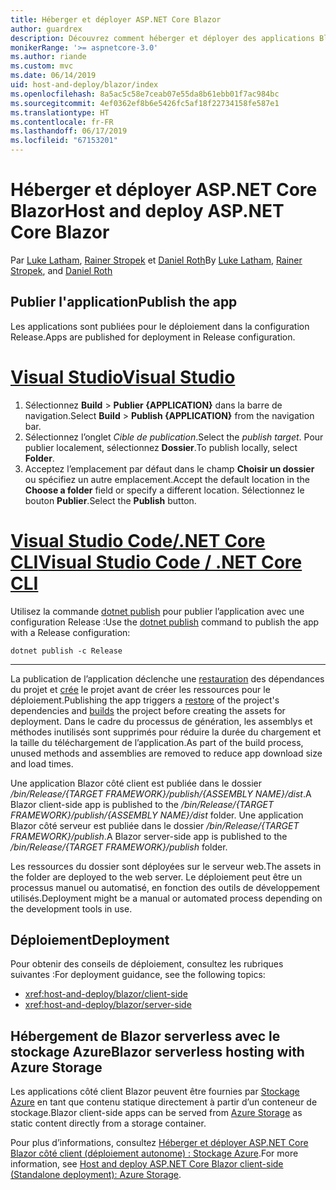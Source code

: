 ```yaml
---
title: Héberger et déployer ASP.NET Core Blazor
author: guardrex
description: Découvrez comment héberger et déployer des applications Blazor.
monikerRange: '>= aspnetcore-3.0'
ms.author: riande
ms.custom: mvc
ms.date: 06/14/2019
uid: host-and-deploy/blazor/index
ms.openlocfilehash: 8a5ac5c58e7ceab07e55da8b61ebb01f7ac984bc
ms.sourcegitcommit: 4ef0362ef8b6e5426fc5af18f22734158fe587e1
ms.translationtype: HT
ms.contentlocale: fr-FR
ms.lasthandoff: 06/17/2019
ms.locfileid: "67153201"
---
```

# <a name="host-and-deploy-aspnet-core-blazor"></a><span data-ttu-id="ebcf1-103">Héberger et déployer ASP.NET Core Blazor</span><span class="sxs-lookup"><span data-stu-id="ebcf1-103">Host and deploy ASP.NET Core Blazor</span></span>

<span data-ttu-id="ebcf1-104">Par [Luke Latham](https://github.com/guardrex), [Rainer Stropek](https://www.timecockpit.com) et [Daniel Roth](https://github.com/danroth27)</span><span class="sxs-lookup"><span data-stu-id="ebcf1-104">By [Luke Latham](https://github.com/guardrex), [Rainer Stropek](https://www.timecockpit.com), and [Daniel Roth](https://github.com/danroth27)</span></span>

## <a name="publish-the-app"></a><span data-ttu-id="ebcf1-105">Publier l'application</span><span class="sxs-lookup"><span data-stu-id="ebcf1-105">Publish the app</span></span>

<span data-ttu-id="ebcf1-106">Les applications sont publiées pour le déploiement dans la configuration Release.</span><span class="sxs-lookup"><span data-stu-id="ebcf1-106">Apps are published for deployment in Release configuration.</span></span>

# <a name="visual-studiotabvisual-studio"></a>[<span data-ttu-id="ebcf1-107">Visual Studio</span><span class="sxs-lookup"><span data-stu-id="ebcf1-107">Visual Studio</span></span>](#tab/visual-studio)

1. <span data-ttu-id="ebcf1-108">Sélectionnez **Build** > **Publier {APPLICATION}** dans la barre de navigation.</span><span class="sxs-lookup"><span data-stu-id="ebcf1-108">Select **Build** > **Publish {APPLICATION}** from the navigation bar.</span></span>
1. <span data-ttu-id="ebcf1-109">Sélectionnez l’onglet *Cible de publication*.</span><span class="sxs-lookup"><span data-stu-id="ebcf1-109">Select the *publish target*.</span></span> <span data-ttu-id="ebcf1-110">Pour publier localement, sélectionnez **Dossier**.</span><span class="sxs-lookup"><span data-stu-id="ebcf1-110">To publish locally, select **Folder**.</span></span>
1. <span data-ttu-id="ebcf1-111">Acceptez l’emplacement par défaut dans le champ **Choisir un dossier** ou spécifiez un autre emplacement.</span><span class="sxs-lookup"><span data-stu-id="ebcf1-111">Accept the default location in the **Choose a folder** field or specify a different location.</span></span> <span data-ttu-id="ebcf1-112">Sélectionnez le bouton **Publier**.</span><span class="sxs-lookup"><span data-stu-id="ebcf1-112">Select the **Publish** button.</span></span>

# <a name="visual-studio-code--net-core-clitabvisual-studio-codenetcore-cli"></a>[<span data-ttu-id="ebcf1-113">Visual Studio Code/.NET Core CLI</span><span class="sxs-lookup"><span data-stu-id="ebcf1-113">Visual Studio Code / .NET Core CLI</span></span>](#tab/visual-studio-code+netcore-cli)

<span data-ttu-id="ebcf1-114">Utilisez la commande [dotnet publish](/dotnet/core/tools/dotnet-publish) pour publier l’application avec une configuration Release :</span><span class="sxs-lookup"><span data-stu-id="ebcf1-114">Use the [dotnet publish](/dotnet/core/tools/dotnet-publish) command to publish the app with a Release configuration:</span></span>

```console
dotnet publish -c Release
```

---

<span data-ttu-id="ebcf1-115">La publication de l’application déclenche une [restauration](/dotnet/core/tools/dotnet-restore) des dépendances du projet et [crée](/dotnet/core/tools/dotnet-build) le projet avant de créer les ressources pour le déploiement.</span><span class="sxs-lookup"><span data-stu-id="ebcf1-115">Publishing the app triggers a [restore](/dotnet/core/tools/dotnet-restore) of the project's dependencies and [builds](/dotnet/core/tools/dotnet-build) the project before creating the assets for deployment.</span></span> <span data-ttu-id="ebcf1-116">Dans le cadre du processus de génération, les assemblys et méthodes inutilisés sont supprimés pour réduire la durée du chargement et la taille du téléchargement de l’application.</span><span class="sxs-lookup"><span data-stu-id="ebcf1-116">As part of the build process, unused methods and assemblies are removed to reduce app download size and load times.</span></span>

<span data-ttu-id="ebcf1-117">Une application Blazor côté client est publiée dans le dossier */bin/Release/{TARGET FRAMEWORK}/publish/{ASSEMBLY NAME}/dist*.</span><span class="sxs-lookup"><span data-stu-id="ebcf1-117">A Blazor client-side app is published to the */bin/Release/{TARGET FRAMEWORK}/publish/{ASSEMBLY NAME}/dist* folder.</span></span> <span data-ttu-id="ebcf1-118">Une application Blazor côté serveur est publiée dans le dossier */bin/Release/{TARGET FRAMEWORK}/publish*.</span><span class="sxs-lookup"><span data-stu-id="ebcf1-118">A Blazor server-side app is published to the */bin/Release/{TARGET FRAMEWORK}/publish* folder.</span></span>

<span data-ttu-id="ebcf1-119">Les ressources du dossier sont déployées sur le serveur web.</span><span class="sxs-lookup"><span data-stu-id="ebcf1-119">The assets in the folder are deployed to the web server.</span></span> <span data-ttu-id="ebcf1-120">Le déploiement peut être un processus manuel ou automatisé, en fonction des outils de développement utilisés.</span><span class="sxs-lookup"><span data-stu-id="ebcf1-120">Deployment might be a manual or automated process depending on the development tools in use.</span></span>

## <a name="deployment"></a><span data-ttu-id="ebcf1-121">Déploiement</span><span class="sxs-lookup"><span data-stu-id="ebcf1-121">Deployment</span></span>

<span data-ttu-id="ebcf1-122">Pour obtenir des conseils de déploiement, consultez les rubriques suivantes :</span><span class="sxs-lookup"><span data-stu-id="ebcf1-122">For deployment guidance, see the following topics:</span></span>

* <xref:host-and-deploy/blazor/client-side>
* <xref:host-and-deploy/blazor/server-side>

## <a name="blazor-serverless-hosting-with-azure-storage"></a><span data-ttu-id="ebcf1-123">Hébergement de Blazor serverless avec le stockage Azure</span><span class="sxs-lookup"><span data-stu-id="ebcf1-123">Blazor serverless hosting with Azure Storage</span></span>

<span data-ttu-id="ebcf1-124">Les applications côté client Blazor peuvent être fournies par [Stockage Azure](https://azure.microsoft.com/services/storage/) en tant que contenu statique directement à partir d’un conteneur de stockage.</span><span class="sxs-lookup"><span data-stu-id="ebcf1-124">Blazor client-side apps can be served from [Azure Storage](https://azure.microsoft.com/services/storage/) as static content directly from a storage container.</span></span>

<span data-ttu-id="ebcf1-125">Pour plus d’informations, consultez [Héberger et déployer ASP.NET Core Blazor côté client (déploiement autonome) : Stockage Azure](xref:host-and-deploy/blazor/client-side#azure-storage).</span><span class="sxs-lookup"><span data-stu-id="ebcf1-125">For more information, see [Host and deploy ASP.NET Core Blazor client-side (Standalone deployment): Azure Storage](xref:host-and-deploy/blazor/client-side#azure-storage).</span></span>
